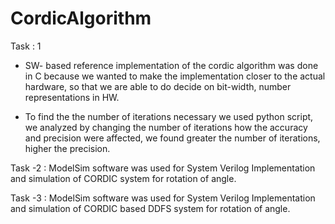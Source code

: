 # CordicAlgorithm

Task : 1 
- SW- based reference implementation of the cordic algorithm was done in C because we wanted to make the implementation closer to the actual hardware, so that we are able to do decide on bit-width, number representations in HW. 

- To find the the number of iterations necessary we used python script, we analyzed by changing the number of iterations how the accuracy and precision were affected, we found greater the number of iterations, higher the precision.

Task -2 : 	ModelSim software was used for System Verilog Implementation and simulation of CORDIC system for rotation of angle.

Task -3 : 	ModelSim software was used for System Verilog Implementation and simulation of CORDIC based DDFS system for rotation of angle.
